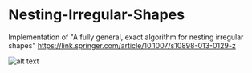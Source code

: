 # Nesting-Irregular-Shapes
Implementation of "A fully general, exact algorithm for nesting irregular shapes" https://link.springer.com/article/10.1007/s10898-013-0129-z

![alt text](https://farm1.staticflickr.com/887/40655302625_e0bb3f0edc_q.jpg)
